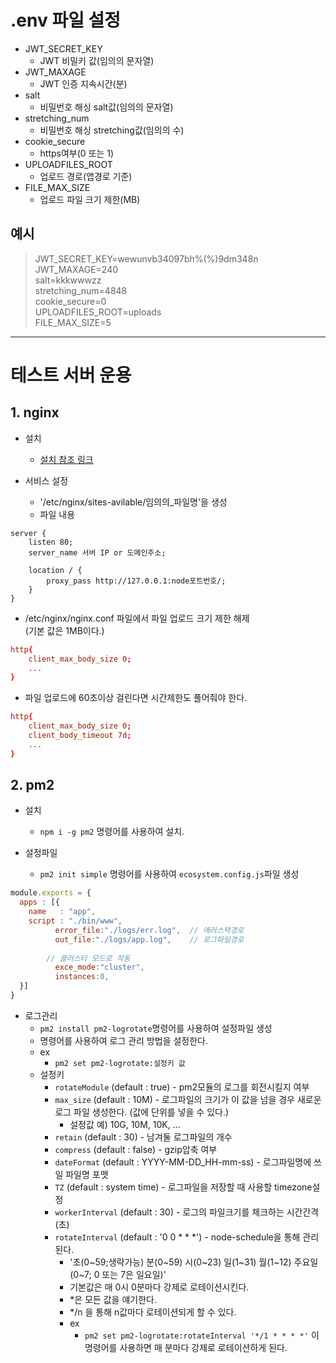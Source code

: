 # .env 파일 설정
- JWT_SECRET_KEY
    - JWT 비밀키 값(임의의 문자열)  
- JWT_MAXAGE
    - JWT 인증 지속시간(분)  
- salt
    - 비밀번호 해싱 salt값(임의의 문자열)  
- stretching_num
    - 비밀번호 해싱 stretching값(임의의 수)  
- cookie_secure
    - https여부(0 또는 1)  
- UPLOADFILES_ROOT
    - 업로드 경로(앱경로 기준)
- FILE_MAX_SIZE
    - 업로드 파일 크기 제한(MB)

## 예시
> JWT_SECRET_KEY=wewunvb34097bh%(%)9dm348n  
JWT_MAXAGE=240  
salt=kkkwwwzz  
stretching_num=4848  
cookie_secure=0  
UPLOADFILES_ROOT=uploads  
FILE_MAX_SIZE=5  
<hr/>  

# 테스트 서버 운용
## 1. nginx
- 설치
    - [설치 참조 링크](http://nginx.org/en/linux_packages.html#instructions)

- 서비스 설정
    - '/etc/nginx/sites-avilable/임의의_파일명'을 생성
    - 파일 내용
```
server {  
    listen 80;  
    server_name 서버 IP or 도메인주소;  

    location / {  
        proxy_pass http://127.0.0.1:node포트번호/;  
    }  
}
```

- /etc/nginx/nginx.conf 파일에서 파일 업로드 크기 제한 해제  
(기본 값은 1MB이다.)  
```conf:nginx.conf  
http{   
    client_max_body_size 0;  
    ...  
}
```

- 파일 업로드에 60초이상 걸린다면 시간제한도 풀어줘야 한다.
```conf:nginx.conf  
http{   
    client_max_body_size 0;  
    client_body_timeout 7d;  
    ...  
}
```    

## 2. pm2
- 설치
    - ```npm i -g pm2``` 명령어를 사용하여 설치.

- 설정파일
    - ```pm2 init simple``` 명령어를 사용하여 ```ecosystem.config.js```파일 생성
```ecosystem.config.js
module.exports = {
  apps : [{
    name   : "app",
    script : "./bin/www",
          error_file:"./logs/err.log",  // 에러스택경로
          out_file:"./logs/app.log",    // 로그파일경로
        
        // 클러스터 모드로 작동
          exce_mode:"cluster",
          instances:0,
  }]
}
```
- 로그관리
    - ```pm2 install pm2-logrotate```명령어를 사용하여 설정파일 생성
    - 명령어를 사용하여 로그 관리 방법을 설정한다.
    - ex
        - ```pm2 set pm2-logrotate:설정키 값```
    - 설정키
        - ```rotateModule``` (default : true) - pm2모듈의 로그를 회전시킬지 여부
        - ```max_size``` (default : 10M) - 로그파일의 크기가 이 값을 넘을 경우 새로운 로그 파일 생성한다. (값에 단위를 넣을 수 있다.)
            - 설정값 예) 10G, 10M, 10K, ...
        - ```retain``` (default : 30) - 남겨둘 로그파일의 개수
        - ```compress``` (default : false) - gzip압축 여부
        - ```dateFormat``` (default : YYYY-MM-DD_HH-mm-ss) - 로그파일명에 쓰일 파일명 포맷
        - ```TZ``` (default : system time) - 로그파일을 저장할 때 사용할 timezone설정
        - ```workerInterval``` (default : 30) - 로그의 파일크기를 체크하는 시간간격(초)
        - ```rotateInterval``` (default : '0 0 * * *') - node-schedule을 통해 관리된다.
            - '초(0~59;생략가능) 분(0~59) 시(0~23) 일(1~31) 월(1~12) 주요일(0~7; 0 또는 7은 일요일)'
            - 기본값은 매 0시 0분마다 강제로 로테이션시킨다.
            - *은 모든 값을 얘기한다.
            - */n 을 통해 n값마다 로테이션되게 할 수 있다.
            - ex
                - ```pm2 set pm2-logrotate:rotateInterval '*/1 * * * *'``` 이 명령어를 사용하면 매 분마다 강제로 로테이션하게 된다.
        